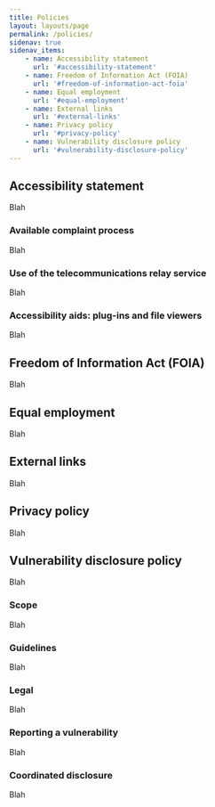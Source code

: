 ```yaml
---
title: Policies
layout: layouts/page
permalink: /policies/
sidenav: true
sidenav_items:
    - name: Accessibility statement
      url: '#accessibility-statement'
    - name: Freedom of Information Act (FOIA)
      url: '#freedom-of-information-act-foia'
    - name: Equal employment
      url: '#equal-employment'
    - name: External links
      url: '#external-links'
    - name: Privacy policy
      url: '#privacy-policy'
    - name: Vulnerability disclosure policy
      url: '#vulnerability-disclosure-policy'
---
```


## Accessibility statement
Blah

### Available complaint process
Blah

### Use of the telecommunications relay service
Blah

### Accessibility aids: plug-ins and file viewers
Blah

## Freedom of Information Act (FOIA)

Blah

## Equal employment

Blah

## External links

Blah

## Privacy policy

Blah

## Vulnerability disclosure policy

Blah

### Scope

Blah

### Guidelines

Blah

### Legal

Blah

### Reporting a vulnerability

Blah

### Coordinated disclosure

Blah